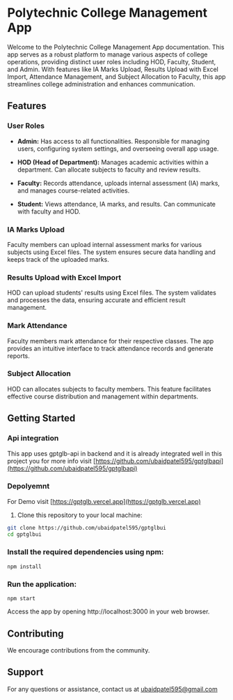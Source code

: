 # Polytechnic College Management App

Welcome to the Polytechnic College Management App documentation. This app serves as a robust platform to manage various aspects of college operations, providing distinct user roles including HOD, Faculty, Student, and Admin. With features like IA Marks Upload, Results Upload with Excel Import, Attendance Management, and Subject Allocation to Faculty, this app streamlines college administration and enhances communication.

## Features

### User Roles

- **Admin:** Has access to all functionalities. Responsible for managing users, configuring system settings, and overseeing overall app usage.

- **HOD (Head of Department):** Manages academic activities within a department. Can allocate subjects to faculty and review results.

- **Faculty:** Records attendance, uploads internal assessment (IA) marks, and manages course-related activities.

- **Student:** Views attendance, IA marks, and results. Can communicate with faculty and HOD.

### IA Marks Upload

Faculty members can upload internal assessment marks for various subjects using Excel files. The system ensures secure data handling and keeps track of the uploaded marks.

### Results Upload with Excel Import

HOD can upload students' results using Excel files. The system validates and processes the data, ensuring accurate and efficient result management.

### Mark Attendance

Faculty members mark attendance for their respective classes. The app provides an intuitive interface to track attendance records and generate reports.

### Subject Allocation

HOD can allocates subjects to faculty members. This feature facilitates effective course distribution and management within departments.

## Getting Started

### Api integration
This app uses gptglb-api in backend and it is already integrated well in this project you for more info visit [https://github.com/ubaidpatel595/gptglbapi](https://github.com/ubaidpatel595/gptglbapi)
### Depolyemnt
For Demo visit [https://gptglb.vercel.app](https://gptglb.vercel.app)

1. Clone this repository to your local machine:

```bash
git clone https://github.com/ubaidpatel595/gptglbui
cd gptglbui
```
### Install the required dependencies using npm:
```
npm install
```



### Run the application:

```
npm start
```
Access the app by opening http://localhost:3000 in your web browser.

## Contributing
We encourage contributions from the community. 

## Support
For any questions or assistance, contact us at ubaidpatel595@gmail.com
